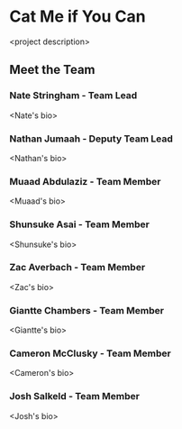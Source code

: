 # Cat Me if You Can

&lt;project description&gt;

## Meet the Team

### Nate Stringham - Team Lead

&lt;Nate's bio&gt;

### Nathan Jumaah - Deputy Team Lead

&lt;Nathan's bio&gt;

### Muaad Abdulaziz - Team Member

&lt;Muaad's bio&gt;

### Shunsuke Asai - Team Member

&lt;Shunsuke's bio&gt;

### Zac Averbach - Team Member

&lt;Zac's bio&gt;

### Giantte Chambers - Team Member

&lt;Giantte's bio&gt;

### Cameron McClusky - Team Member

&lt;Cameron's bio&gt;

### Josh Salkeld - Team Member

&lt;Josh's bio&gt;
